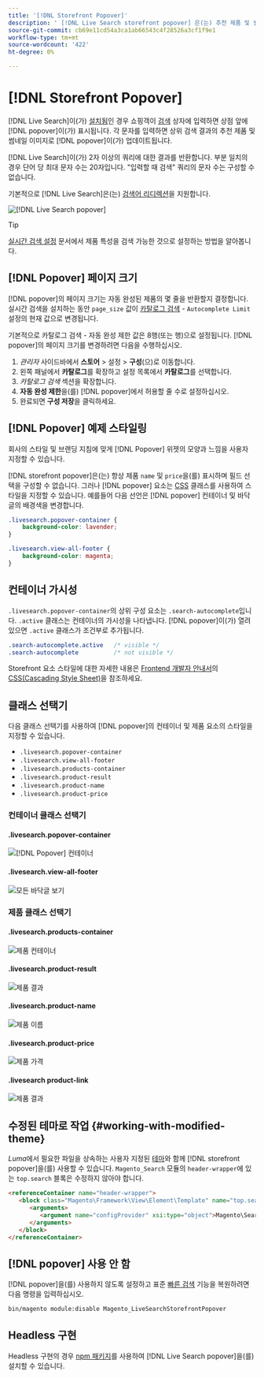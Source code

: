 ```yaml
---
title: '[!DNL Storefront Popover]'
description: ' [!DNL Live Search storefront popover] 은(는) 추천 제품 및 썸네일을 동적으로 반환합니다.'
source-git-commit: cb69e11cd54a3ca1ab66543c4f28526a3cf1f9e1
workflow-type: tm+mt
source-wordcount: '422'
ht-degree: 0%

---
```


# [!DNL Storefront Popover]

[!DNL Live Search]이(가) [설치됨](install.md)인 경우 쇼핑객이 [검색](https://experienceleague.adobe.com/docs/commerce-admin/catalog/catalog/search/search.html#quick-search) 상자에 입력하면 상점 앞에 [!DNL popover]이(가) 표시됩니다. 각 문자를 입력하면 상위 검색 결과의 추천 제품 및 썸네일 이미지로 [!DNL popover]이(가) 업데이트됩니다.

[!DNL Live Search]이(가) 2자 이상의 쿼리에 대한 결과를 반환합니다. 부분 일치의 경우 단어 당 최대 문자 수는 20자입니다. &quot;입력할 때 검색&quot; 쿼리의 문자 수는 구성할 수 없습니다.

기본적으로 [!DNL Live Search]은(는) [검색어 리디렉션](https://experienceleague.adobe.com/docs/commerce-admin/catalog/catalog/search/search-terms.html)을 지원합니다.

![[!DNL Live Search popover]](assets/storefront-search-as-you-type.png)

>[!TIP]
>
>[실시간 검색 설정](workspace.md) 문서에서 제품 특성을 검색 가능한 것으로 설정하는 방법을 알아봅니다.

## [!DNL Popover] 페이지 크기

[!DNL popover]의 페이지 크기는 자동 완성된 제품의 몇 줄을 반환할지 결정합니다. 실시간 검색을 설치하는 동안 `page_size` 값이 [카탈로그 검색](https://experienceleague.adobe.com/docs/commerce-admin/config/catalog/catalog.html) - `Autocomplete Limit` 설정의 현재 값으로 변경됩니다.

기본적으로 카탈로그 검색 - 자동 완성 제한 값은 8행(또는 행)으로 설정됩니다. [!DNL popover]의 페이지 크기를 변경하려면 다음을 수행하십시오.

1. *관리자* 사이드바에서 **스토어** > 설정 > **구성**(으)로 이동합니다.
1. 왼쪽 패널에서 **카탈로그**&#x200B;를 확장하고 설정 목록에서 **카탈로그**&#x200B;를 선택합니다.
1. *카탈로그 검색* 섹션을 확장합니다.
1. **자동 완성 제한**&#x200B;을(를) [!DNL popover]에서 허용할 줄 수로 설정하십시오.
1. 완료되면 **구성 저장**&#x200B;을 클릭하세요.

## [!DNL Popover] 예제 스타일링

회사의 스타일 및 브랜딩 지침에 맞게 [!DNL Popover] 위젯의 모양과 느낌을 사용자 지정할 수 있습니다.

[!DNL storefront popover]은(는) 항상 제품 `name` 및 `price`을(를) 표시하며 필드 선택을 구성할 수 없습니다. 그러나 [!DNL popover] 요소는 [CSS](https://developer.adobe.com/commerce/frontend-core/guide/css/) 클래스를 사용하여 스타일을 지정할 수 있습니다. 예를들어 다음 선언은 [!DNL popover] 컨테이너 및 바닥글의 배경색을 변경합니다.

```css
.livesearch.popover-container {
    background-color: lavender;
}

.livesearch.view-all-footer {
    background-color: magenta;
}
```

## 컨테이너 가시성

`.livesearch.popover-container`의 상위 구성 요소는 `.search-autocomplete`입니다.  `.active` 클래스는 컨테이너의 가시성을 나타냅니다. [!DNL popover]이(가) 열려 있으면 `.active` 클래스가 조건부로 추가됩니다.

```css
.search-autocomplete.active   /* visible */
.search-autocomplete          /* not visible */
```

Storefront 요소 스타일에 대한 자세한 내용은 [Frontend 개발자 안내서](https://developer.adobe.com/commerce/frontend-core/guide/)의 [CSS(Cascading Style Sheet)](https://developer.adobe.com/commerce/frontend-core/guide/css/)을 참조하세요.

## 클래스 선택기

다음 클래스 선택기를 사용하여 [!DNL popover]의 컨테이너 및 제품 요소의 스타일을 지정할 수 있습니다.

- `.livesearch.popover-container`
- `.livesearch.view-all-footer`
- `.livesearch.products-container`
- `.livesearch.product-result`
- `.livesearch.product-name`
- `.livesearch.product-price`

### 컨테이너 클래스 선택기

#### .livesearch.popover-container

![[!DNL Popover] 컨테이너](assets/livesearch-popover-container.png)

#### .livesearch.view-all-footer

![모든 바닥글 보기](assets/livesearch-view-all-footer.png)

### 제품 클래스 선택기

#### .livesearch.products-container

![제품 컨테이너](assets/livesearch-product-container.png)

#### .livesearch.product-result

![제품 결과](assets/livesearch-product-result.png)

#### .livesearch.product-name

![제품 이름](assets/livesearch-product-name.png)

#### .livesearch.product-price

![제품 가격](assets/livesearch-product-price.png)

#### .livesearch product-link

![제품 결과](assets/livesearch-product-link.png)

## 수정된 테마로 작업 {#working-with-modified-theme}

*Luma*&#x200B;에서 필요한 파일을 상속하는 사용자 지정된 [테마](https://developer.adobe.com/commerce/frontend-core/guide/themes/)와 함께 [!DNL storefront popover]을(를) 사용할 수 있습니다. `Magento_Search` 모듈의 `header-wrapper`에 있는 `top.search` 블록은 수정하지 않아야 합니다.

```html
<referenceContainer name="header-wrapper">
   <block class="Magento\Framework\View\Element\Template" name="top.search" as="topSearch" template="Magento_Search::form.mini.phtml">
      <arguments>
         <argument name="configProvider" xsi:type="object">Magento\Search\ViewModel\ConfigProvider</argument>
      </arguments>
   </block>
</referenceContainer>
```

## [!DNL popover] 사용 안 함

[!DNL popover]을(를) 사용하지 않도록 설정하고 표준 [빠른 검색](https://experienceleague.adobe.com/docs/commerce-admin/catalog/catalog/search/search.html#quick-search) 기능을 복원하려면 다음 명령을 입력하십시오.

```bash
bin/magento module:disable Magento_LiveSearchStorefrontPopover
```

## Headless 구현

Headless 구현의 경우 [npm 패키지](https://www.npmjs.com/package/@magento/ds-livesearch-storefront-utils)를 사용하여 [!DNL Live Search popover]을(를) 설치할 수 있습니다.

